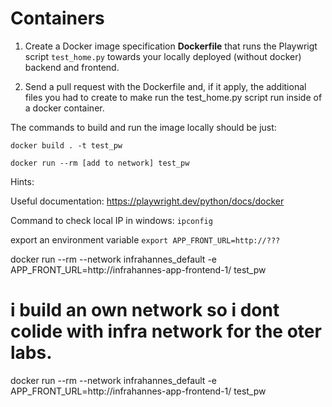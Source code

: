 # Containers



1. Create a Docker image specification **Dockerfile** that runs the Playwrigt script `test_home.py` towards your locally deployed (without docker) backend and frontend.


1. Send a pull request with the Dockerfile and, if it apply, the additional files you had to create to make run the test_home.py script run inside of a docker container.


The commands to build and run the image locally should be just:

```
docker build . -t test_pw

docker run --rm [add to network] test_pw
```


Hints:

Useful documentation:  https://playwright.dev/python/docs/docker

Command to check local IP in windows:  `ipconfig`

export an environment variable `export APP_FRONT_URL=http://???`

docker run --rm   --network infrahannes_default   -e APP_FRONT_URL=http://infrahannes-app-frontend-1/   test_pw

# i build an own network so i dont colide with infra network for the oter labs. 

docker run --rm   --network infrahannes_default   -e APP_FRONT_URL=http://infrahannes-app-frontend-1/   test_pw